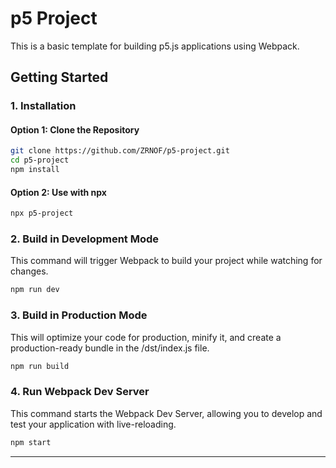 # p5 Project

This is a basic template for building p5.js applications using Webpack.

## Getting Started

### 1. Installation

#### Option 1: Clone the Repository

```bash
git clone https://github.com/ZRNOF/p5-project.git
cd p5-project
npm install
```
#### Option 2: Use with npx

```bash
npx p5-project
```

### 2. Build in Development Mode

This command will trigger Webpack to build your project while watching for changes.

```bash
npm run dev
```

### 3. Build in Production Mode

This will optimize your code for production, minify it, and create a production-ready bundle in the /dst/index.js file.

```bash
npm run build
```

### 4. Run Webpack Dev Server

This command starts the Webpack Dev Server, allowing you to develop and test your application with live-reloading.

```bash
npm start
```

---
